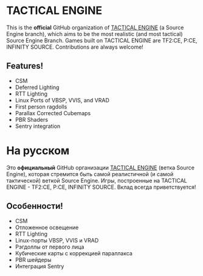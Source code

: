 # TACTICAL ENGINE
This is the **official** GitHub organization of [TACTICAL ENGINE](https://discord.gg/R7G3ECwmVe) (a Source Engine branch), which aims to be the most realistic (and most tactical) Source Engine Branch. Games built on TACTICAL ENGINE are TF2:CE, P:CE, INFINITY SOURCE. Contributions are always welcome!

## Features!
* CSM
* Deferred Lighting
* RTT Lighting
* Linux Ports of VBSP, VVIS, and VRAD
* First person ragdolls
* Parallax Corrected Cubemaps
* PBR Shaders
* Sentry integration

# На русском
Это **официальный** GitHub организации [TACTICAL ENGINE](https://discord.gg/R7G3ECwmVe) (ветка Source Engine), которая стремится быть самой реалистичной (и самой тактической) веткой Source Engine. Игры, построенные на TACTICAL ENGINE - TF2:CE, P:CE, INFINITY SOURCE. Вклад всегда приветствуется!

## Особенности!
* CSM
* Отложенное освещение
* RTT Lighting
* Linux-порты VBSP, VVIS и VRAD
* Рэгдоллы от первого лица
* Кубические карты с коррекцией параллакса
* PBR шейдеры
* Интеграция Sentry
